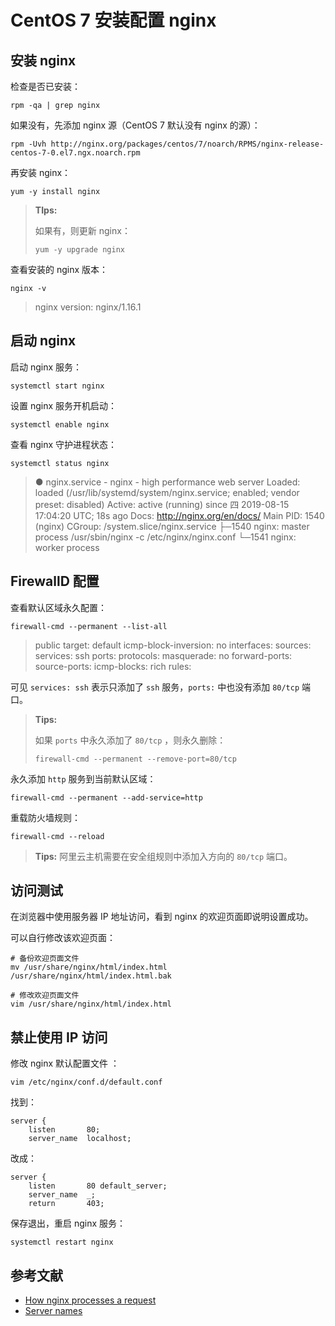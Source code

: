 # CentOS 7 安装配置 nginx

## 安装 nginx

检查是否已安装：

```shell
rpm -qa | grep nginx
```

如果没有，先添加 nginx 源（CentOS 7 默认没有 nginx 的源）：

```shell
rpm -Uvh http://nginx.org/packages/centos/7/noarch/RPMS/nginx-release-centos-7-0.el7.ngx.noarch.rpm
```

再安装 nginx：

```shell
yum -y install nginx
```

> **TIps:** 
>
> 如果有，则更新 nginx：
>
> ```shell
> yum -y upgrade nginx
> ```

查看安装的 nginx 版本：

```shell
nginx -v
```

>   nginx version: nginx/1.16.1

## 启动 nginx

启动 nginx 服务：

```shell
systemctl start nginx
```

设置 nginx 服务开机启动：

```shell
systemctl enable nginx
```

查看 nginx 守护进程状态：

```shell
systemctl status nginx
```

>   ● nginx.service - nginx - high performance web server
>      Loaded: loaded (/usr/lib/systemd/system/nginx.service; enabled; vendor preset: disabled)
>      Active: active (running) since 四 2019-08-15 17:04:20 UTC; 18s ago
>        Docs: http://nginx.org/en/docs/
>    Main PID: 1540 (nginx)
>      CGroup: /system.slice/nginx.service
>              ├─1540 nginx: master process /usr/sbin/nginx -c /etc/nginx/nginx.conf
>              └─1541 nginx: worker process

## FirewallD 配置

查看默认区域永久配置：

```shell
firewall-cmd --permanent --list-all
```

> public
> target: default
> icmp-block-inversion: no
> interfaces:
> sources:
> services: ssh
> ports:
> protocols:
> masquerade: no
> forward-ports:
> source-ports:
> icmp-blocks:
> rich rules:

可见 `services: ssh` 表示只添加了 `ssh` 服务，`ports:` 中也没有添加 `80/tcp` 端口。

> **Tips:**
>
> 如果 `ports` 中永久添加了 `80/tcp` ，则永久删除：
>
> ```shell
> firewall-cmd --permanent --remove-port=80/tcp
> ```

永久添加 `http` 服务到当前默认区域：

```shell
firewall-cmd --permanent --add-service=http
```

重载防火墙规则：

```shell
firewall-cmd --reload
```

> **Tips:** 阿里云主机需要在安全组规则中添加入方向的 `80/tcp` 端口。

## 访问测试

在浏览器中使用服务器 IP 地址访问，看到 nginx 的欢迎页面即说明设置成功。

可以自行修改该欢迎页面：

```shell
# 备份欢迎页面文件
mv /usr/share/nginx/html/index.html /usr/share/nginx/html/index.html.bak

# 修改欢迎页面文件
vim /usr/share/nginx/html/index.html
```

## 禁止使用 IP 访问

修改 nginx 默认配置文件 ：

```shell
vim /etc/nginx/conf.d/default.conf
```

找到：

```nginx
server {
    listen       80;
    server_name  localhost;
```

改成：

```nginx
server {
    listen       80 default_server;
    server_name  _;
    return       403;
```

保存退出，重启 nginx 服务：

```shell
systemctl restart nginx
```

## 参考文献

* [How nginx processes a request](http://nginx.org/en/docs/http/request_processing.html)
* [Server names](http://nginx.org/en/docs/http/server_names.html)